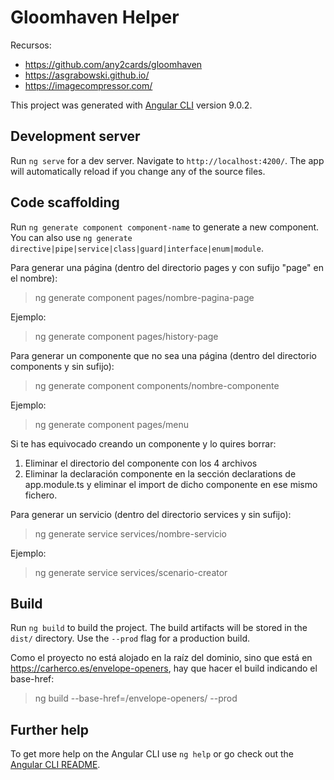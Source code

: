 # Gloomhaven Helper

Recursos:

- https://github.com/any2cards/gloomhaven
- https://asgrabowski.github.io/
- https://imagecompressor.com/

This project was generated with [Angular CLI](https://github.com/angular/angular-cli) version 9.0.2.

## Development server

Run `ng serve` for a dev server. Navigate to `http://localhost:4200/`. The app will automatically reload if you change any of the source files.

## Code scaffolding

Run `ng generate component component-name` to generate a new component. You can also use `ng generate directive|pipe|service|class|guard|interface|enum|module`.

Para generar una página (dentro del directorio pages y con sufijo "page" en el nombre):

> ng generate component pages/nombre-pagina-page

Ejemplo:

> ng generate component pages/history-page

Para generar un componente que no sea una página (dentro del directorio components y sin sufijo):

> ng generate component components/nombre-componente

Ejemplo:

> ng generate component pages/menu

Si te has equivocado creando un componente y lo quires borrar:

1) Eliminar el directorio del componente con los 4 archivos
2) Eliminar la declaración componente en la sección declarations de app.module.ts y eliminar el import de dicho componente en ese mismo fichero.

Para generar un servicio (dentro del directorio services y sin sufijo):

> ng generate service services/nombre-servicio

Ejemplo:

> ng generate service services/scenario-creator

## Build

Run `ng build` to build the project. The build artifacts will be stored in the `dist/` directory. Use the `--prod` flag for a production build.

Como el proyecto no está alojado en la raíz del dominio, sino que está en https://carherco.es/envelope-openers, hay que hacer el build indicando el base-href:

> ng build --base-href=/envelope-openers/ --prod

## Further help

To get more help on the Angular CLI use `ng help` or go check out the [Angular CLI README](https://github.com/angular/angular-cli/blob/master/README.md).
